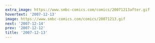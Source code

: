 ```yaml
---
extra_image: https://www.smbc-comics.com/comics/20071213after.gif
hovertext: '2007-12-13'
image: https://www.smbc-comics.com/comics/20071213.gif
next: '2007-12-14'
prev: '2007-12-12'
title: '2007-12-13'
---
```

